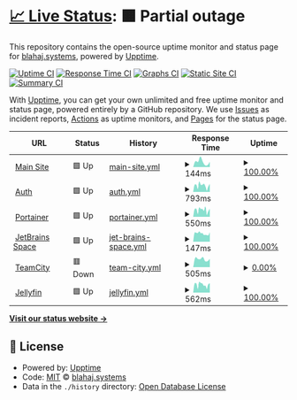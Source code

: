 # [📈 Live Status](https://status.blahaj.systems): <!--live status--> **🟧 Partial outage**

This repository contains the open-source uptime monitor and status page for [blahaj.systems](https://blahaj.systems), powered by [Upptime](https://github.com/upptime/upptime).

[![Uptime CI](https://github.com/blahajsystems/status/workflows/Uptime%20CI/badge.svg)](https://github.com/blahajsystems/status/actions?query=workflow%3A%22Uptime+CI%22)
[![Response Time CI](https://github.com/blahajsystems/status/workflows/Response%20Time%20CI/badge.svg)](https://github.com/blahajsystems/status/actions?query=workflow%3A%22Response+Time+CI%22)
[![Graphs CI](https://github.com/blahajsystems/status/workflows/Graphs%20CI/badge.svg)](https://github.com/blahajsystems/status/actions?query=workflow%3A%22Graphs+CI%22)
[![Static Site CI](https://github.com/blahajsystems/status/workflows/Static%20Site%20CI/badge.svg)](https://github.com/blahajsystems/status/actions?query=workflow%3A%22Static+Site+CI%22)
[![Summary CI](https://github.com/blahajsystems/status/workflows/Summary%20CI/badge.svg)](https://github.com/blahajsystems/status/actions?query=workflow%3A%22Summary+CI%22)

With [Upptime](https://upptime.js.org), you can get your own unlimited and free uptime monitor and status page, powered entirely by a GitHub repository. We use [Issues](https://github.com/blahajsystems/status/issues) as incident reports, [Actions](https://github.com/blahajsystems/status/actions) as uptime monitors, and [Pages](https://status.blahaj.systems) for the status page.

<!--start: status pages-->
<!-- This summary is generated by Upptime (https://github.com/upptime/upptime) -->
<!-- Do not edit this manually, your changes will be overwritten -->
<!-- prettier-ignore -->
| URL | Status | History | Response Time | Uptime |
| --- | ------ | ------- | ------------- | ------ |
| <img alt="" src="https://icons.duckduckgo.com/ip3/blahaj.systems.ico" height="13"> [Main Site](https://blahaj.systems) | 🟩 Up | [main-site.yml](https://github.com/BlahajSystems/status/commits/HEAD/history/main-site.yml) | <details><summary><img alt="Response time graph" src="./graphs/main-site/response-time-week.png" height="20"> 144ms</summary><br><a href="https://status.blahaj.systems/history/main-site"><img alt="Response time 461" src="https://img.shields.io/endpoint?url=https%3A%2F%2Fraw.githubusercontent.com%2FBlahajSystems%2Fstatus%2FHEAD%2Fapi%2Fmain-site%2Fresponse-time.json"></a><br><a href="https://status.blahaj.systems/history/main-site"><img alt="24-hour response time 96" src="https://img.shields.io/endpoint?url=https%3A%2F%2Fraw.githubusercontent.com%2FBlahajSystems%2Fstatus%2FHEAD%2Fapi%2Fmain-site%2Fresponse-time-day.json"></a><br><a href="https://status.blahaj.systems/history/main-site"><img alt="7-day response time 144" src="https://img.shields.io/endpoint?url=https%3A%2F%2Fraw.githubusercontent.com%2FBlahajSystems%2Fstatus%2FHEAD%2Fapi%2Fmain-site%2Fresponse-time-week.json"></a><br><a href="https://status.blahaj.systems/history/main-site"><img alt="30-day response time 142" src="https://img.shields.io/endpoint?url=https%3A%2F%2Fraw.githubusercontent.com%2FBlahajSystems%2Fstatus%2FHEAD%2Fapi%2Fmain-site%2Fresponse-time-month.json"></a><br><a href="https://status.blahaj.systems/history/main-site"><img alt="1-year response time 461" src="https://img.shields.io/endpoint?url=https%3A%2F%2Fraw.githubusercontent.com%2FBlahajSystems%2Fstatus%2FHEAD%2Fapi%2Fmain-site%2Fresponse-time-year.json"></a></details> | <details><summary><a href="https://status.blahaj.systems/history/main-site">100.00%</a></summary><a href="https://status.blahaj.systems/history/main-site"><img alt="All-time uptime 59.73%" src="https://img.shields.io/endpoint?url=https%3A%2F%2Fraw.githubusercontent.com%2FBlahajSystems%2Fstatus%2FHEAD%2Fapi%2Fmain-site%2Fuptime.json"></a><br><a href="https://status.blahaj.systems/history/main-site"><img alt="24-hour uptime 100.00%" src="https://img.shields.io/endpoint?url=https%3A%2F%2Fraw.githubusercontent.com%2FBlahajSystems%2Fstatus%2FHEAD%2Fapi%2Fmain-site%2Fuptime-day.json"></a><br><a href="https://status.blahaj.systems/history/main-site"><img alt="7-day uptime 100.00%" src="https://img.shields.io/endpoint?url=https%3A%2F%2Fraw.githubusercontent.com%2FBlahajSystems%2Fstatus%2FHEAD%2Fapi%2Fmain-site%2Fuptime-week.json"></a><br><a href="https://status.blahaj.systems/history/main-site"><img alt="30-day uptime 92.13%" src="https://img.shields.io/endpoint?url=https%3A%2F%2Fraw.githubusercontent.com%2FBlahajSystems%2Fstatus%2FHEAD%2Fapi%2Fmain-site%2Fuptime-month.json"></a><br><a href="https://status.blahaj.systems/history/main-site"><img alt="1-year uptime 59.73%" src="https://img.shields.io/endpoint?url=https%3A%2F%2Fraw.githubusercontent.com%2FBlahajSystems%2Fstatus%2FHEAD%2Fapi%2Fmain-site%2Fuptime-year.json"></a></details>
| <img alt="" src="https://icons.duckduckgo.com/ip3/auth.blahaj.systems.ico" height="13"> [Auth](https://auth.blahaj.systems) | 🟩 Up | [auth.yml](https://github.com/BlahajSystems/status/commits/HEAD/history/auth.yml) | <details><summary><img alt="Response time graph" src="./graphs/auth/response-time-week.png" height="20"> 793ms</summary><br><a href="https://status.blahaj.systems/history/auth"><img alt="Response time 833" src="https://img.shields.io/endpoint?url=https%3A%2F%2Fraw.githubusercontent.com%2FBlahajSystems%2Fstatus%2FHEAD%2Fapi%2Fauth%2Fresponse-time.json"></a><br><a href="https://status.blahaj.systems/history/auth"><img alt="24-hour response time 968" src="https://img.shields.io/endpoint?url=https%3A%2F%2Fraw.githubusercontent.com%2FBlahajSystems%2Fstatus%2FHEAD%2Fapi%2Fauth%2Fresponse-time-day.json"></a><br><a href="https://status.blahaj.systems/history/auth"><img alt="7-day response time 793" src="https://img.shields.io/endpoint?url=https%3A%2F%2Fraw.githubusercontent.com%2FBlahajSystems%2Fstatus%2FHEAD%2Fapi%2Fauth%2Fresponse-time-week.json"></a><br><a href="https://status.blahaj.systems/history/auth"><img alt="30-day response time 825" src="https://img.shields.io/endpoint?url=https%3A%2F%2Fraw.githubusercontent.com%2FBlahajSystems%2Fstatus%2FHEAD%2Fapi%2Fauth%2Fresponse-time-month.json"></a><br><a href="https://status.blahaj.systems/history/auth"><img alt="1-year response time 833" src="https://img.shields.io/endpoint?url=https%3A%2F%2Fraw.githubusercontent.com%2FBlahajSystems%2Fstatus%2FHEAD%2Fapi%2Fauth%2Fresponse-time-year.json"></a></details> | <details><summary><a href="https://status.blahaj.systems/history/auth">100.00%</a></summary><a href="https://status.blahaj.systems/history/auth"><img alt="All-time uptime 99.93%" src="https://img.shields.io/endpoint?url=https%3A%2F%2Fraw.githubusercontent.com%2FBlahajSystems%2Fstatus%2FHEAD%2Fapi%2Fauth%2Fuptime.json"></a><br><a href="https://status.blahaj.systems/history/auth"><img alt="24-hour uptime 100.00%" src="https://img.shields.io/endpoint?url=https%3A%2F%2Fraw.githubusercontent.com%2FBlahajSystems%2Fstatus%2FHEAD%2Fapi%2Fauth%2Fuptime-day.json"></a><br><a href="https://status.blahaj.systems/history/auth"><img alt="7-day uptime 100.00%" src="https://img.shields.io/endpoint?url=https%3A%2F%2Fraw.githubusercontent.com%2FBlahajSystems%2Fstatus%2FHEAD%2Fapi%2Fauth%2Fuptime-week.json"></a><br><a href="https://status.blahaj.systems/history/auth"><img alt="30-day uptime 100.00%" src="https://img.shields.io/endpoint?url=https%3A%2F%2Fraw.githubusercontent.com%2FBlahajSystems%2Fstatus%2FHEAD%2Fapi%2Fauth%2Fuptime-month.json"></a><br><a href="https://status.blahaj.systems/history/auth"><img alt="1-year uptime 99.93%" src="https://img.shields.io/endpoint?url=https%3A%2F%2Fraw.githubusercontent.com%2FBlahajSystems%2Fstatus%2FHEAD%2Fapi%2Fauth%2Fuptime-year.json"></a></details>
| <img alt="" src="https://icons.duckduckgo.com/ip3/portainer.blahaj.systems.ico" height="13"> [Portainer](https://portainer.blahaj.systems) | 🟩 Up | [portainer.yml](https://github.com/BlahajSystems/status/commits/HEAD/history/portainer.yml) | <details><summary><img alt="Response time graph" src="./graphs/portainer/response-time-week.png" height="20"> 550ms</summary><br><a href="https://status.blahaj.systems/history/portainer"><img alt="Response time 667" src="https://img.shields.io/endpoint?url=https%3A%2F%2Fraw.githubusercontent.com%2FBlahajSystems%2Fstatus%2FHEAD%2Fapi%2Fportainer%2Fresponse-time.json"></a><br><a href="https://status.blahaj.systems/history/portainer"><img alt="24-hour response time 684" src="https://img.shields.io/endpoint?url=https%3A%2F%2Fraw.githubusercontent.com%2FBlahajSystems%2Fstatus%2FHEAD%2Fapi%2Fportainer%2Fresponse-time-day.json"></a><br><a href="https://status.blahaj.systems/history/portainer"><img alt="7-day response time 550" src="https://img.shields.io/endpoint?url=https%3A%2F%2Fraw.githubusercontent.com%2FBlahajSystems%2Fstatus%2FHEAD%2Fapi%2Fportainer%2Fresponse-time-week.json"></a><br><a href="https://status.blahaj.systems/history/portainer"><img alt="30-day response time 625" src="https://img.shields.io/endpoint?url=https%3A%2F%2Fraw.githubusercontent.com%2FBlahajSystems%2Fstatus%2FHEAD%2Fapi%2Fportainer%2Fresponse-time-month.json"></a><br><a href="https://status.blahaj.systems/history/portainer"><img alt="1-year response time 667" src="https://img.shields.io/endpoint?url=https%3A%2F%2Fraw.githubusercontent.com%2FBlahajSystems%2Fstatus%2FHEAD%2Fapi%2Fportainer%2Fresponse-time-year.json"></a></details> | <details><summary><a href="https://status.blahaj.systems/history/portainer">100.00%</a></summary><a href="https://status.blahaj.systems/history/portainer"><img alt="All-time uptime 99.93%" src="https://img.shields.io/endpoint?url=https%3A%2F%2Fraw.githubusercontent.com%2FBlahajSystems%2Fstatus%2FHEAD%2Fapi%2Fportainer%2Fuptime.json"></a><br><a href="https://status.blahaj.systems/history/portainer"><img alt="24-hour uptime 100.00%" src="https://img.shields.io/endpoint?url=https%3A%2F%2Fraw.githubusercontent.com%2FBlahajSystems%2Fstatus%2FHEAD%2Fapi%2Fportainer%2Fuptime-day.json"></a><br><a href="https://status.blahaj.systems/history/portainer"><img alt="7-day uptime 100.00%" src="https://img.shields.io/endpoint?url=https%3A%2F%2Fraw.githubusercontent.com%2FBlahajSystems%2Fstatus%2FHEAD%2Fapi%2Fportainer%2Fuptime-week.json"></a><br><a href="https://status.blahaj.systems/history/portainer"><img alt="30-day uptime 100.00%" src="https://img.shields.io/endpoint?url=https%3A%2F%2Fraw.githubusercontent.com%2FBlahajSystems%2Fstatus%2FHEAD%2Fapi%2Fportainer%2Fuptime-month.json"></a><br><a href="https://status.blahaj.systems/history/portainer"><img alt="1-year uptime 99.93%" src="https://img.shields.io/endpoint?url=https%3A%2F%2Fraw.githubusercontent.com%2FBlahajSystems%2Fstatus%2FHEAD%2Fapi%2Fportainer%2Fuptime-year.json"></a></details>
| <img alt="" src="https://icons.duckduckgo.com/ip3/portainer.blahaj.systems.ico" height="13"> [JetBrains Space](https://portainer.blahaj.systems) | 🟩 Up | [jet-brains-space.yml](https://github.com/BlahajSystems/status/commits/HEAD/history/jet-brains-space.yml) | <details><summary><img alt="Response time graph" src="./graphs/jet-brains-space/response-time-week.png" height="20"> 147ms</summary><br><a href="https://status.blahaj.systems/history/jet-brains-space"><img alt="Response time 165" src="https://img.shields.io/endpoint?url=https%3A%2F%2Fraw.githubusercontent.com%2FBlahajSystems%2Fstatus%2FHEAD%2Fapi%2Fjet-brains-space%2Fresponse-time.json"></a><br><a href="https://status.blahaj.systems/history/jet-brains-space"><img alt="24-hour response time 175" src="https://img.shields.io/endpoint?url=https%3A%2F%2Fraw.githubusercontent.com%2FBlahajSystems%2Fstatus%2FHEAD%2Fapi%2Fjet-brains-space%2Fresponse-time-day.json"></a><br><a href="https://status.blahaj.systems/history/jet-brains-space"><img alt="7-day response time 147" src="https://img.shields.io/endpoint?url=https%3A%2F%2Fraw.githubusercontent.com%2FBlahajSystems%2Fstatus%2FHEAD%2Fapi%2Fjet-brains-space%2Fresponse-time-week.json"></a><br><a href="https://status.blahaj.systems/history/jet-brains-space"><img alt="30-day response time 143" src="https://img.shields.io/endpoint?url=https%3A%2F%2Fraw.githubusercontent.com%2FBlahajSystems%2Fstatus%2FHEAD%2Fapi%2Fjet-brains-space%2Fresponse-time-month.json"></a><br><a href="https://status.blahaj.systems/history/jet-brains-space"><img alt="1-year response time 165" src="https://img.shields.io/endpoint?url=https%3A%2F%2Fraw.githubusercontent.com%2FBlahajSystems%2Fstatus%2FHEAD%2Fapi%2Fjet-brains-space%2Fresponse-time-year.json"></a></details> | <details><summary><a href="https://status.blahaj.systems/history/jet-brains-space">100.00%</a></summary><a href="https://status.blahaj.systems/history/jet-brains-space"><img alt="All-time uptime 99.93%" src="https://img.shields.io/endpoint?url=https%3A%2F%2Fraw.githubusercontent.com%2FBlahajSystems%2Fstatus%2FHEAD%2Fapi%2Fjet-brains-space%2Fuptime.json"></a><br><a href="https://status.blahaj.systems/history/jet-brains-space"><img alt="24-hour uptime 100.00%" src="https://img.shields.io/endpoint?url=https%3A%2F%2Fraw.githubusercontent.com%2FBlahajSystems%2Fstatus%2FHEAD%2Fapi%2Fjet-brains-space%2Fuptime-day.json"></a><br><a href="https://status.blahaj.systems/history/jet-brains-space"><img alt="7-day uptime 100.00%" src="https://img.shields.io/endpoint?url=https%3A%2F%2Fraw.githubusercontent.com%2FBlahajSystems%2Fstatus%2FHEAD%2Fapi%2Fjet-brains-space%2Fuptime-week.json"></a><br><a href="https://status.blahaj.systems/history/jet-brains-space"><img alt="30-day uptime 100.00%" src="https://img.shields.io/endpoint?url=https%3A%2F%2Fraw.githubusercontent.com%2FBlahajSystems%2Fstatus%2FHEAD%2Fapi%2Fjet-brains-space%2Fuptime-month.json"></a><br><a href="https://status.blahaj.systems/history/jet-brains-space"><img alt="1-year uptime 99.93%" src="https://img.shields.io/endpoint?url=https%3A%2F%2Fraw.githubusercontent.com%2FBlahajSystems%2Fstatus%2FHEAD%2Fapi%2Fjet-brains-space%2Fuptime-year.json"></a></details>
| <img alt="" src="https://icons.duckduckgo.com/ip3/ci.blahaj.systems.ico" height="13"> [TeamCity](https://ci.blahaj.systems) | 🟥 Down | [team-city.yml](https://github.com/BlahajSystems/status/commits/HEAD/history/team-city.yml) | <details><summary><img alt="Response time graph" src="./graphs/team-city/response-time-week.png" height="20"> 505ms</summary><br><a href="https://status.blahaj.systems/history/team-city"><img alt="Response time 480" src="https://img.shields.io/endpoint?url=https%3A%2F%2Fraw.githubusercontent.com%2FBlahajSystems%2Fstatus%2FHEAD%2Fapi%2Fteam-city%2Fresponse-time.json"></a><br><a href="https://status.blahaj.systems/history/team-city"><img alt="24-hour response time 645" src="https://img.shields.io/endpoint?url=https%3A%2F%2Fraw.githubusercontent.com%2FBlahajSystems%2Fstatus%2FHEAD%2Fapi%2Fteam-city%2Fresponse-time-day.json"></a><br><a href="https://status.blahaj.systems/history/team-city"><img alt="7-day response time 505" src="https://img.shields.io/endpoint?url=https%3A%2F%2Fraw.githubusercontent.com%2FBlahajSystems%2Fstatus%2FHEAD%2Fapi%2Fteam-city%2Fresponse-time-week.json"></a><br><a href="https://status.blahaj.systems/history/team-city"><img alt="30-day response time 475" src="https://img.shields.io/endpoint?url=https%3A%2F%2Fraw.githubusercontent.com%2FBlahajSystems%2Fstatus%2FHEAD%2Fapi%2Fteam-city%2Fresponse-time-month.json"></a><br><a href="https://status.blahaj.systems/history/team-city"><img alt="1-year response time 480" src="https://img.shields.io/endpoint?url=https%3A%2F%2Fraw.githubusercontent.com%2FBlahajSystems%2Fstatus%2FHEAD%2Fapi%2Fteam-city%2Fresponse-time-year.json"></a></details> | <details><summary><a href="https://status.blahaj.systems/history/team-city">0.00%</a></summary><a href="https://status.blahaj.systems/history/team-city"><img alt="All-time uptime 0.00%" src="https://img.shields.io/endpoint?url=https%3A%2F%2Fraw.githubusercontent.com%2FBlahajSystems%2Fstatus%2FHEAD%2Fapi%2Fteam-city%2Fuptime.json"></a><br><a href="https://status.blahaj.systems/history/team-city"><img alt="24-hour uptime 0.00%" src="https://img.shields.io/endpoint?url=https%3A%2F%2Fraw.githubusercontent.com%2FBlahajSystems%2Fstatus%2FHEAD%2Fapi%2Fteam-city%2Fuptime-day.json"></a><br><a href="https://status.blahaj.systems/history/team-city"><img alt="7-day uptime 0.00%" src="https://img.shields.io/endpoint?url=https%3A%2F%2Fraw.githubusercontent.com%2FBlahajSystems%2Fstatus%2FHEAD%2Fapi%2Fteam-city%2Fuptime-week.json"></a><br><a href="https://status.blahaj.systems/history/team-city"><img alt="30-day uptime 1.38%" src="https://img.shields.io/endpoint?url=https%3A%2F%2Fraw.githubusercontent.com%2FBlahajSystems%2Fstatus%2FHEAD%2Fapi%2Fteam-city%2Fuptime-month.json"></a><br><a href="https://status.blahaj.systems/history/team-city"><img alt="1-year uptime 0.00%" src="https://img.shields.io/endpoint?url=https%3A%2F%2Fraw.githubusercontent.com%2FBlahajSystems%2Fstatus%2FHEAD%2Fapi%2Fteam-city%2Fuptime-year.json"></a></details>
| <img alt="" src="https://icons.duckduckgo.com/ip3/jellyfin.blahaj.systems.ico" height="13"> [Jellyfin](https://jellyfin.blahaj.systems) | 🟩 Up | [jellyfin.yml](https://github.com/BlahajSystems/status/commits/HEAD/history/jellyfin.yml) | <details><summary><img alt="Response time graph" src="./graphs/jellyfin/response-time-week.png" height="20"> 562ms</summary><br><a href="https://status.blahaj.systems/history/jellyfin"><img alt="Response time 600" src="https://img.shields.io/endpoint?url=https%3A%2F%2Fraw.githubusercontent.com%2FBlahajSystems%2Fstatus%2FHEAD%2Fapi%2Fjellyfin%2Fresponse-time.json"></a><br><a href="https://status.blahaj.systems/history/jellyfin"><img alt="24-hour response time 729" src="https://img.shields.io/endpoint?url=https%3A%2F%2Fraw.githubusercontent.com%2FBlahajSystems%2Fstatus%2FHEAD%2Fapi%2Fjellyfin%2Fresponse-time-day.json"></a><br><a href="https://status.blahaj.systems/history/jellyfin"><img alt="7-day response time 562" src="https://img.shields.io/endpoint?url=https%3A%2F%2Fraw.githubusercontent.com%2FBlahajSystems%2Fstatus%2FHEAD%2Fapi%2Fjellyfin%2Fresponse-time-week.json"></a><br><a href="https://status.blahaj.systems/history/jellyfin"><img alt="30-day response time 582" src="https://img.shields.io/endpoint?url=https%3A%2F%2Fraw.githubusercontent.com%2FBlahajSystems%2Fstatus%2FHEAD%2Fapi%2Fjellyfin%2Fresponse-time-month.json"></a><br><a href="https://status.blahaj.systems/history/jellyfin"><img alt="1-year response time 600" src="https://img.shields.io/endpoint?url=https%3A%2F%2Fraw.githubusercontent.com%2FBlahajSystems%2Fstatus%2FHEAD%2Fapi%2Fjellyfin%2Fresponse-time-year.json"></a></details> | <details><summary><a href="https://status.blahaj.systems/history/jellyfin">100.00%</a></summary><a href="https://status.blahaj.systems/history/jellyfin"><img alt="All-time uptime 99.95%" src="https://img.shields.io/endpoint?url=https%3A%2F%2Fraw.githubusercontent.com%2FBlahajSystems%2Fstatus%2FHEAD%2Fapi%2Fjellyfin%2Fuptime.json"></a><br><a href="https://status.blahaj.systems/history/jellyfin"><img alt="24-hour uptime 100.00%" src="https://img.shields.io/endpoint?url=https%3A%2F%2Fraw.githubusercontent.com%2FBlahajSystems%2Fstatus%2FHEAD%2Fapi%2Fjellyfin%2Fuptime-day.json"></a><br><a href="https://status.blahaj.systems/history/jellyfin"><img alt="7-day uptime 100.00%" src="https://img.shields.io/endpoint?url=https%3A%2F%2Fraw.githubusercontent.com%2FBlahajSystems%2Fstatus%2FHEAD%2Fapi%2Fjellyfin%2Fuptime-week.json"></a><br><a href="https://status.blahaj.systems/history/jellyfin"><img alt="30-day uptime 100.00%" src="https://img.shields.io/endpoint?url=https%3A%2F%2Fraw.githubusercontent.com%2FBlahajSystems%2Fstatus%2FHEAD%2Fapi%2Fjellyfin%2Fuptime-month.json"></a><br><a href="https://status.blahaj.systems/history/jellyfin"><img alt="1-year uptime 99.95%" src="https://img.shields.io/endpoint?url=https%3A%2F%2Fraw.githubusercontent.com%2FBlahajSystems%2Fstatus%2FHEAD%2Fapi%2Fjellyfin%2Fuptime-year.json"></a></details>

<!--end: status pages-->

[**Visit our status website →**](https://status.blahaj.systems)

## 📄 License

- Powered by: [Upptime](https://github.com/upptime/upptime)
- Code: [MIT](./LICENSE) © [blahaj.systems](https://blahaj.systems)
- Data in the `./history` directory: [Open Database License](https://opendatacommons.org/licenses/odbl/1-0/)
